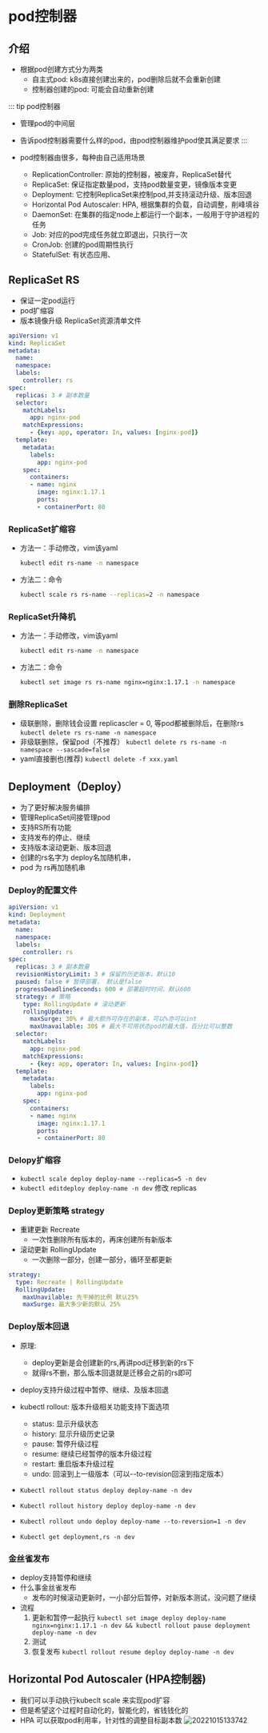 # pod控制器


## 介绍
- 根据pod创建方式分为两类
  - 自主式pod: k8s直接创建出来的，pod删除后就不会重新创建
  - 控制器创建的pod: 可能会自动重新创建

::: tip pod控制器
- 管理pod的中间层
- 告诉pod控制器需要什么样的pod，由pod控制器维护pod使其满足要求
:::

- pod控制器由很多，每种由自己适用场景
  - ReplicationController: 原始的控制器，被废弃，ReplicaSet替代
  - ReplicaSet: 保证指定数量pod，支持pod数量变更，镜像版本变更
  - Deployment: 它控制ReplicaSet来控制pod,并支持滚动升级、版本回退
  - Horizontal Pod Autoscaler: HPA, 根据集群的负载，自动调整，削峰填谷
  - DaemonSet: 在集群的指定node上都运行一个副本，一般用于守护进程的任务
  - Job: 对应的pod完成任务就立即退出，只执行一次
  - CronJob: 创建的pod周期性执行
  - StatefulSet: 有状态应用、


## ReplicaSet RS
- 保证一定pod运行
- pod扩缩容
- 版本镜像升级
ReplicaSet资源清单文件
``` yml
apiVersion: v1
kind: ReplicaSet
metadata:
  name:
  namespace:
  labels:
    controller: rs
spec:
  replicas: 3 # 副本数量
  selector:
    matchLabels:
      app: nginx-pod
    matchExpressions:
      - {key: app, operator: In, values: [nginx-pod]}
  template:
    metadata:
      labels:
        app: nginx-pod
    spec:
      containers:
      - name: nginx
        image: nginx:1.17.1
        ports:
        - containerPort: 80
```
### ReplicaSet扩缩容
- 方法一：手动修改，vim该yaml
  ``` sh
  kubectl edit rs-name -n namespace  
  ```
- 方法二：命令
  ``` sh
  kubectl scale rs rs-name --replicas=2 -n namespace
  ```
### ReplicaSet升降机
- 方法一：手动修改，vim该yaml
  ``` sh
  kubectl edit rs-name -n namespace  
  ```
- 方法二：命令
  ``` sh
  kubectl set image rs rs-name nginx=nginx:1.17.1 -n namespace
  ```
### 删除ReplicaSet
- 级联删除，删除钱会设置 replicascler = 0, 等pod都被删除后，在删除rs
`kubectl delete rs rs-name -n namespace`
- 非级联删除，保留pod（不推荐）
`kubectl delete rs rs-name -n namespace --sascade=false`
- yaml直接删也(推荐)
`kubectl delete -f xxx.yaml`


## Deployment（Deploy）
- 为了更好解决服务编排
- 管理ReplicaSet间接管理pod
- 支持RS所有功能
- 支持发布的停止、继续
- 支持版本滚动更新、版本回退
- 创建的rs名字为 deploy名加随机串，
- pod 为 rs再加随机串
### Deploy的配置文件
``` yml
apiVersion: v1
kind: Deployment
metadata:
  name:
  namespace:
  labels:
    controller: rs
spec:
  replicas: 3 # 副本数量
  revisionHistoryLimit: 3 # 保留的历史版本，默认10
  paused: false # 暂停部署， 默认是false
  progressDeadlineSeconds: 600 # 部署超时时间，默认600
  strategy: # 策略
    type: RollingUpdate # 滚动更新
    rollingUpdate:
      maxSurge: 30% # 最大额外可存在的副本，可以%亦可以int
      maxUnavailable: 30$ # 最大不可用状态pod的最大值，百分比可以整数
  selector:
    matchLabels:
      app: nginx-pod
    matchExpressions:
      - {key: app, operator: In, values: [nginx-pod]}
  template:
    metadata:
      labels:
        app: nginx-pod
    spec:
      containers:
      - name: nginx
        image: nginx:1.17.1
        ports:
        - containerPort: 80
```
### Delopy扩缩容
- `kubectl scale deploy deploy-name --replicas=5 -n dev`
- `kubectl editdeploy deploy-name -n dev` 修改 replicas

### Deploy更新策略 strategy
- 重建更新 Recreate
  - 一次性删除所有版本的，再床创建所有新版本
- 滚动更新 RollingUpdate
  - 一次删除一部分，创建一部分，循环至都更新
``` yaml
strategy: 
  type: Recreate | RollingUpdate
  RollingUpdate:
    maxUnavilable: 先干掉的比例 默认25%
    maxSurge: 最大多少新的默认 25%
``` 

### Deploy版本回退
- 原理:
  - deploy更新是会创建新的rs,再讲pod迁移到新的rs下
  - 就得rs不删，那么版本回退就是迁移会之前的rs即可
- deploy支持升级过程中暂停、继续、及版本回退
- kubectl rollout: 版本升级相关功能支持下面选项
  - status: 显示升级状态
  - history: 显示升级历史记录
  - pause: 暂停升级过程
  - resume: 继续已经暂停的版本升级过程
  - restart: 重启版本升级过程
  - undo: 回滚到上一级版本（可以--to-revision回滚到指定版本）

- `Kubectl rollout status deploy deploy-name -n dev`
- `Kubectl rollout history deploy deploy-name -n dev`
- `Kubectl rollout undo deploy deploy-name --to-reversion=1 -n dev`
- `Kubectl get deployment,rs -n dev`

### 金丝雀发布
- deploy支持暂停和继续
- 什么事金丝雀发布
  - 发布的时候滚动更新时，一小部分后暂停，对新版本测试，没问题了继续
- 流程
  1. 更新和暂停一起执行 `kubectl set image deploy deploy-name nginx=nginx:1.17.1 -n dev && kubectl rollout pause deployment deploy-name -n dev`
  2. 测试
  3. 恢复发布 `kubectl rollout resume deploy deploy-name -n dev`

## Horizontal Pod Autoscaler (HPA控制器) 
- 我们可以手动执行kubeclt scale 来实现pod扩容
- 但是希望这个过程时自动化的，智能化的，省钱钱化的
- HPA 可以获取pod利用率，针对性的调整目标副本数
![20221015133742](https://sprintln-1256351233.cos.ap-shanghai.myqcloud.com/img/20221015133742.png)